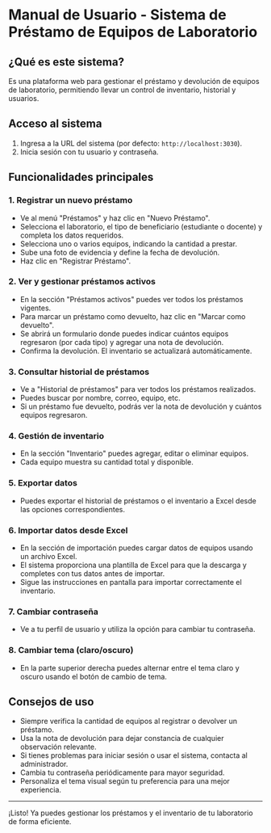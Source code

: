 # Manual de Usuario - Sistema de Préstamo de Equipos de Laboratorio

## ¿Qué es este sistema?
Es una plataforma web para gestionar el préstamo y devolución de equipos de laboratorio, permitiendo llevar un control de inventario, historial y usuarios.

## Acceso al sistema
1. Ingresa a la URL del sistema (por defecto: `http://localhost:3030`).
2. Inicia sesión con tu usuario y contraseña.

## Funcionalidades principales

### 1. Registrar un nuevo préstamo
- Ve al menú "Préstamos" y haz clic en "Nuevo Préstamo".
- Selecciona el laboratorio, el tipo de beneficiario (estudiante o docente) y completa los datos requeridos.
- Selecciona uno o varios equipos, indicando la cantidad a prestar.
- Sube una foto de evidencia y define la fecha de devolución.
- Haz clic en "Registrar Préstamo".

### 2. Ver y gestionar préstamos activos
- En la sección "Préstamos activos" puedes ver todos los préstamos vigentes.
- Para marcar un préstamo como devuelto, haz clic en "Marcar como devuelto".
- Se abrirá un formulario donde puedes indicar cuántos equipos regresaron (por cada tipo) y agregar una nota de devolución.
- Confirma la devolución. El inventario se actualizará automáticamente.

### 3. Consultar historial de préstamos
- Ve a "Historial de préstamos" para ver todos los préstamos realizados.
- Puedes buscar por nombre, correo, equipo, etc.
- Si un préstamo fue devuelto, podrás ver la nota de devolución y cuántos equipos regresaron.

### 4. Gestión de inventario
- En la sección "Inventario" puedes agregar, editar o eliminar equipos.
- Cada equipo muestra su cantidad total y disponible.



### 5. Exportar datos
- Puedes exportar el historial de préstamos o el inventario a Excel desde las opciones correspondientes.

### 6. Importar datos desde Excel
- En la sección de importación puedes cargar datos de equipos usando un archivo Excel.
- El sistema proporciona una plantilla de Excel para que la descarga y completes con tus datos antes de importar.
- Sigue las instrucciones en pantalla para importar correctamente el inventario.

### 7. Cambiar contraseña
- Ve a tu perfil de usuario y utiliza la opción para cambiar tu contraseña.

### 8. Cambiar tema (claro/oscuro)
- En la parte superior derecha puedes alternar entre el tema claro y oscuro usando el botón de cambio de tema.


## Consejos de uso
- Siempre verifica la cantidad de equipos al registrar o devolver un préstamo.
- Usa la nota de devolución para dejar constancia de cualquier observación relevante.
- Si tienes problemas para iniciar sesión o usar el sistema, contacta al administrador.
- Cambia tu contraseña periódicamente para mayor seguridad.
- Personaliza el tema visual según tu preferencia para una mejor experiencia.

---
¡Listo! Ya puedes gestionar los préstamos y el inventario de tu laboratorio de forma eficiente.
